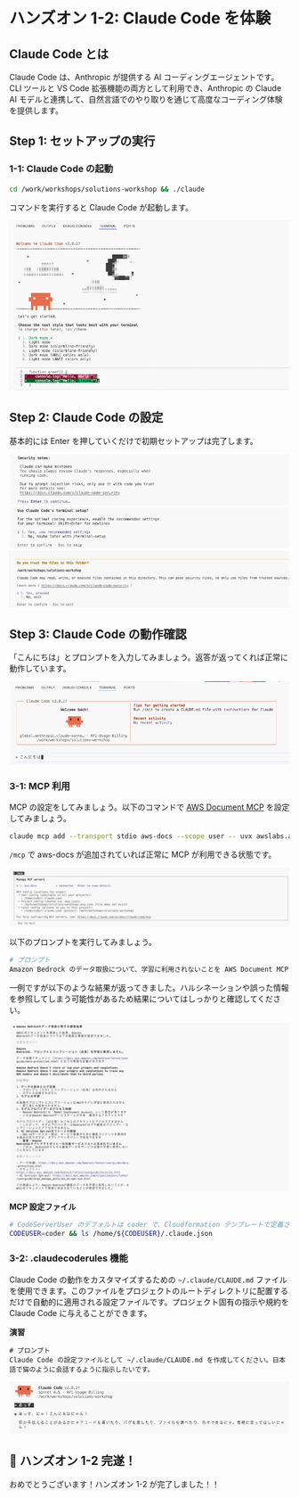 # ハンズオン 1-2: Claude Code を体験

## Claude Code とは

Claude Code は、Anthropic が提供する AI コーディングエージェントです。CLI ツールと VS Code 拡張機能の両方として利用でき、Anthropic の Claude AI モデルと連携して、自然言語でのやり取りを通じて高度なコーディング体験を提供します。

## Step 1: セットアップの実行

### 1-1: Claude Code の起動

```bash
cd /work/workshops/solutions-workshop && ./claude
```

コマンドを実行すると Claude Code が起動します。

![](./figs/setup-claudecode-1.png)

## Step 2: Claude Code の設定

基本的には Enter を押していくだけで初期セットアップは完了します。

![](./figs/setup-claudecode-2.png)
![](./figs/setup-claudecode-3.png)
![](./figs/setup-claudecode-4.png)

## Step 3: Claude Code の動作確認

「こんにちは」とプロンプトを入力してみましょう。返答が返ってくれば正常に動作しています。

![](./figs/setup-claudecode-5.png)

### 3-1: MCP 利用

MCP の設定をしてみましょう。以下のコマンドで [AWS Document MCP](https://awslabs.github.io/mcp/servers/aws-documentation-mcp-server) を設定してみましょう。

```bash
claude mcp add --transport stdio aws-docs --scope user -- uvx awslabs.aws-documentation-mcp-server@latest
```

`/mcp` で aws-docs が追加されていれば正常に MCP が利用できる状態です。

![](./figs/mcp-claudecode.png)

以下のプロンプトを実行してみましょう。

```bash
# プロンプト
Amazon Bedrock のデータ取扱について、学習に利用されないことを AWS Document MCP で調査してください。
```

一例ですが以下のような結果が返ってきました。ハルシネーションや誤った情報を参照してしまう可能性があるため結果についてはしっかりと確認してください。

![](./figs/mcpresult-claudecode.png)

**MCP 設定ファイル**

```bash
# CodeServerUser のデフォルトは coder で、Cloudformation テンプレートで定義されています。
CODEUSER=coder && ls /home/${CODEUSER}/.claude.json
```

### 3-2: .claudecoderules 機能

Claude Code の動作をカスタマイズするための `~/.claude/CLAUDE.md` ファイルを使用できます。このファイルをプロジェクトのルートディレクトリに配置するだけで自動的に適用される設定ファイルです。プロジェクト固有の指示や規約を Claude Code に与えることができます。

**演習**

```
# プロンプト
Claude Code の設定ファイルとして ~/.claude/CLAUDE.md を作成してください。日本語で猫のように会話するように指示したいです。
```

![](./figs/context-claudecode.png)

## 🎉 ハンズオン 1-2 完遂！

おめでとうございます！ハンズオン 1-2 が完了しました！！
